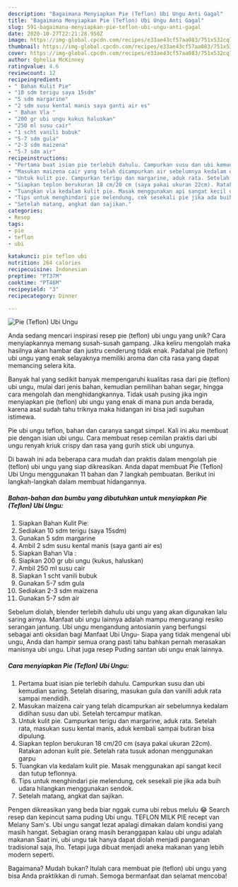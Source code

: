```yaml
---
description: "Bagaimana Menyiapkan Pie (Teflon) Ubi Ungu Anti Gagal"
title: "Bagaimana Menyiapkan Pie (Teflon) Ubi Ungu Anti Gagal"
slug: 591-bagaimana-menyiapkan-pie-teflon-ubi-ungu-anti-gagal
date: 2020-10-27T22:21:28.950Z
image: https://img-global.cpcdn.com/recipes/e33ae43cf57aa083/751x532cq70/pie-teflon-ubi-ungu-foto-resep-utama.jpg
thumbnail: https://img-global.cpcdn.com/recipes/e33ae43cf57aa083/751x532cq70/pie-teflon-ubi-ungu-foto-resep-utama.jpg
cover: https://img-global.cpcdn.com/recipes/e33ae43cf57aa083/751x532cq70/pie-teflon-ubi-ungu-foto-resep-utama.jpg
author: Ophelia McKinney
ratingvalue: 4.6
reviewcount: 12
recipeingredient:
- " Bahan Kulit Pie"
- "10 sdm terigu saya 15sdm"
- "5 sdm margarine"
- "2 sdm susu kental manis saya ganti air es"
- " Bahan Vla "
- "200 gr ubi ungu kukus haluskan"
- "250 ml susu cair"
- "1 scht vanili bubuk"
- "5-7 sdm gula"
- "2-3 sdm maizena"
- "5-7 sdm air"
recipeinstructions:
- "Pertama buat isian pie terlebih dahulu. Campurkan susu dan ubi kemudian saring. Setelah disaring, masukan gula dan vanilli aduk rata sampai mendidih."
- "Masukan maizena cair yang telah dicampurkan air sebelumnya kedalam didihan susu dan ubi. Setelah tercampur matikan."
- "Untuk kulit pie. Campurkan terigu dan margarine, aduk rata. Setelah rata, masukan susu kental manis, aduk kembali sampai butiran bisa dipulung."
- "Siapkan teplon berukuran 18 cm/20 cm (saya pakai ukuran 22cm). Ratakan adonan kulit pie. Setelah rata tusuk adonan menggunakan garpu"
- "Tuangkan vla kedalam kulit pie. Masak menggunakan api sangat kecil dan tutup teflonnya."
- "Tips untuk menghindari pie melendung, cek sesekali pie jika ada buih udara hilangkan menggunakan sendok."
- "Setelah matang, angkat dan sajikan."
categories:
- Resep
tags:
- pie
- teflon
- ubi

katakunci: pie teflon ubi 
nutrition: 264 calories
recipecuisine: Indonesian
preptime: "PT37M"
cooktime: "PT46M"
recipeyield: "3"
recipecategory: Dinner

---
```



![Pie (Teflon) Ubi Ungu](https://img-global.cpcdn.com/recipes/e33ae43cf57aa083/751x532cq70/pie-teflon-ubi-ungu-foto-resep-utama.jpg)

Anda sedang mencari inspirasi resep pie (teflon) ubi ungu yang unik? Cara menyiapkannya memang susah-susah gampang. Jika keliru mengolah maka hasilnya akan hambar dan justru cenderung tidak enak. Padahal pie (teflon) ubi ungu yang enak selayaknya memiliki aroma dan cita rasa yang dapat memancing selera kita.

Banyak hal yang sedikit banyak mempengaruhi kualitas rasa dari pie (teflon) ubi ungu, mulai dari jenis bahan, kemudian pemilihan bahan segar, hingga cara mengolah dan menghidangkannya. Tidak usah pusing jika ingin menyiapkan pie (teflon) ubi ungu yang enak di mana pun anda berada, karena asal sudah tahu triknya maka hidangan ini bisa jadi suguhan istimewa.

Pie ubi ungu teflon, bahan dan caranya sangat simpel. Kali ini aku membuat pie dengan isian ubi ungu. Cara membuat resep cemilan praktis dari ubi ungu renyah kriuk crispy dan rasa yang gurih stick ubi ungunya.


Di bawah ini ada beberapa cara mudah dan praktis dalam mengolah pie (teflon) ubi ungu yang siap dikreasikan. Anda dapat membuat Pie (Teflon) Ubi Ungu menggunakan 11 bahan dan 7 langkah pembuatan. Berikut ini langkah-langkah dalam membuat hidangannya.

<!--inarticleads1-->

##### Bahan-bahan dan bumbu yang dibutuhkan untuk menyiapkan Pie (Teflon) Ubi Ungu:

1. Siapkan  Bahan Kulit Pie:
1. Sediakan 10 sdm terigu (saya 15sdm)
1. Gunakan 5 sdm margarine
1. Ambil 2 sdm susu kental manis (saya ganti air es)
1. Siapkan  Bahan Vla :
1. Siapkan 200 gr ubi ungu (kukus, haluskan)
1. Ambil 250 ml susu cair
1. Siapkan 1 scht vanili bubuk
1. Gunakan 5-7 sdm gula
1. Sediakan 2-3 sdm maizena
1. Gunakan 5-7 sdm air


Sebelum diolah, blender terlebih dahulu ubi ungu yang akan digunakan lalu saring airnya. Manfaat ubi ungu lainnya adalah mampu mengurangi resiko serangan jantung. Ubi ungu mengandung antosianin yang berfungsi sebagai anti oksidan bagi Manfaat Ubi Ungu- Siapa yang tidak mengenal ubi ungu, Anda dan hampir semua orang pasti tahu bahkan pernah merasakan manisnya ubi ungu. Lihat juga resep Puding santan ubi ungu enak lainnya. 

<!--inarticleads2-->

##### Cara menyiapkan Pie (Teflon) Ubi Ungu:

1. Pertama buat isian pie terlebih dahulu. Campurkan susu dan ubi kemudian saring. Setelah disaring, masukan gula dan vanilli aduk rata sampai mendidih.
1. Masukan maizena cair yang telah dicampurkan air sebelumnya kedalam didihan susu dan ubi. Setelah tercampur matikan.
1. Untuk kulit pie. Campurkan terigu dan margarine, aduk rata. Setelah rata, masukan susu kental manis, aduk kembali sampai butiran bisa dipulung.
1. Siapkan teplon berukuran 18 cm/20 cm (saya pakai ukuran 22cm). Ratakan adonan kulit pie. Setelah rata tusuk adonan menggunakan garpu
1. Tuangkan vla kedalam kulit pie. Masak menggunakan api sangat kecil dan tutup teflonnya.
1. Tips untuk menghindari pie melendung, cek sesekali pie jika ada buih udara hilangkan menggunakan sendok.
1. Setelah matang, angkat dan sajikan.


Pengen dikreasikan yang beda biar nggak cuma ubi rebus melulu 😂 Search resep dan kepincut sama puding Ubi ungu. TEFLON MILK PIE recept van Melany Sam&#39;s. Ubi ungu sangat lezat apalagi dimakan dalam kondisi yang masih hangat. Sebagian orang masih beranggapan kalau ubi ungu adalah makanan Saat ini, ubi ungu tak hanya dapat diolah menjadi panganan tradisional saja, lho. Tetapi juga dibuat menjadi aneka makanan yang lebih modern seperti. 

Bagaimana? Mudah bukan? Itulah cara membuat pie (teflon) ubi ungu yang bisa Anda praktikkan di rumah. Semoga bermanfaat dan selamat mencoba!
